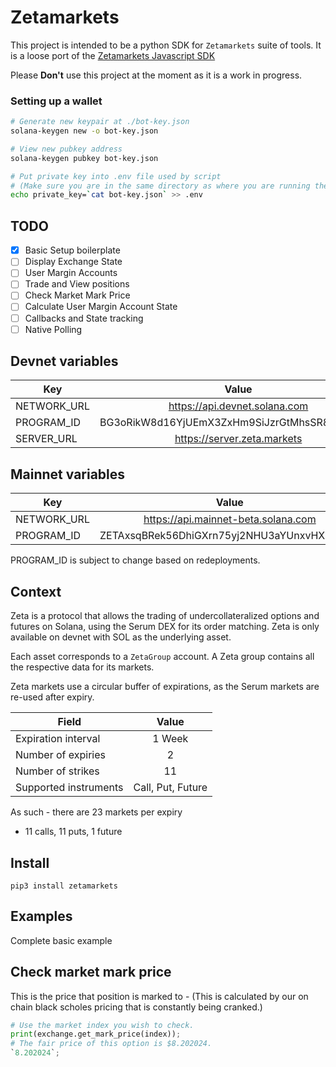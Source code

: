 # Zetamarkets

This project is intended to be a python SDK for `Zetamarkets` suite of tools. It is a loose port of the 
[Zetamarkets Javascript SDK](https://github.com/zetamarkets/sdk)

Please **Don't** use this project at the moment as it is a work in progress. 


### Setting up a wallet

```sh
# Generate new keypair at ./bot-key.json
solana-keygen new -o bot-key.json

# View new pubkey address
solana-keygen pubkey bot-key.json

# Put private key into .env file used by script
# (Make sure you are in the same directory as where you are running the script.)
echo private_key=`cat bot-key.json` >> .env
```


## TODO

- [x] Basic Setup boilerplate
- [ ] Display Exchange State
- [ ] User Margin Accounts
- [ ] Trade and View positions
- [ ] Check Market Mark Price
- [ ] Calculate User Margin Account State
- [ ] Callbacks and State tracking
- [ ] Native Polling

## Devnet variables

| Key         |                    Value                     |
| ----------- | :------------------------------------------: |
| NETWORK_URL |        https://api.devnet.solana.com         |
| PROGRAM_ID  | BG3oRikW8d16YjUEmX3ZxHm9SiJzrGtMhsSR8aCw1Cd7 |
| SERVER_URL  |         https://server.zeta.markets          |

## Mainnet variables

| Key         |                    Value                    |
| ----------- | :-----------------------------------------: |
| NETWORK_URL |     https://api.mainnet-beta.solana.com     |
| PROGRAM_ID  | ZETAxsqBRek56DhiGXrn75yj2NHU3aYUnxvHXpkf3aD |

PROGRAM_ID is subject to change based on redeployments.

## Context

Zeta is a protocol that allows the trading of undercollateralized options and futures on Solana, using the Serum DEX for its order matching. Zeta is only available on devnet with SOL as the underlying asset.

Each asset corresponds to a `ZetaGroup` account. A Zeta group contains all the respective data for its markets.

Zeta markets use a circular buffer of expirations, as the Serum markets are re-used after expiry.

| Field                 |       Value       |
| --------------------- | :---------------: |
| Expiration interval   |      1 Week       |
| Number of expiries    |         2         |
| Number of strikes     |        11         |
| Supported instruments | Call, Put, Future |

As such - there are 23 markets per expiry

- 11 calls, 11 puts, 1 future

## Install

`pip3 install zetamarkets`

## Examples

Complete basic example




## Check market mark price

This is the price that position is marked to - (This is calculated by our on chain black scholes pricing that is constantly being cranked.)

``` python
# Use the market index you wish to check.
print(exchange.get_mark_price(index));
# The fair price of this option is $8.202024.
`8.202024`;

```
